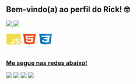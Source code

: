 ## Bem-vindo(a) ao perfil do Rick! 🤓

 <div>
   <a href="https://github.com/Keons-21">
   <img height="180em" src="https://github-readme-stats.vercel.app/api?username=Keons-21&show_icons=true&theme=radical&include_all_commits=true&count_private=true"/>
   <img height="180em" src="https://github-readme-stats.vercel.app/api/top-langs/?username=Keons-21&layout=compact&langs_count=6&theme=radical"/>
</div>
    
<div style="display: inline_block"><br>
  <img align="center" alt="Js" height="30" width="40" src="https://raw.githubusercontent.com/devicons/devicon/master/icons/javascript/javascript-plain.svg">
  <img align="center" alt="HTML" height="30" width="40" src="https://raw.githubusercontent.com/devicons/devicon/master/icons/html5/html5-original.svg">
  <img align="center" alt="CSS" height="30" width="40" src="https://raw.githubusercontent.com/devicons/devicon/master/icons/css3/css3-original.svg">
</div>
 
<br>
 
### Me segue nas redes abaixo!
 
<div>
 <a href="https://discord.com/users/538782659095298057" target="_blank"><img src="https://img.shields.io/badge/-Discord-4263D8?style=for-the-badge&logo=discord&logoColor=white" target="_blank"></a>  
 <a href="https://www.linkedin.com/in/henrique-tavares-b52241359" target="_blank"><img src="https://img.shields.io/badge/-LinkedIn-%230077B5?style=for-the-badge&logo=linkedin&logoColor=white" target="_blank"></a>
 <a href = "mailto:henriquetps15@gmail.com"><img src="https://img.shields.io/badge/-Gmail-EF231F?style=for-the-badge&logo=gmail&logoColor=white" target="_blank"></a>
 <a href ="https://github.com/Keons-21"><img src="https://img.shields.io/badge/-Github-060210?style=for-the-badge&logo=github&logoColor=white" target="_blank"></a>
</div>
